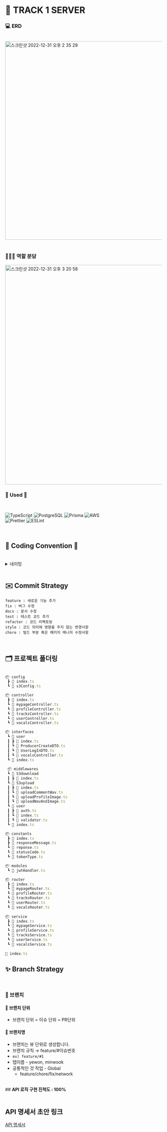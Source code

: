 # 💫 TRACK 1 SERVER

### <strong> 💻 ERD </strong>

<br/>
<img width="637" alt="스크린샷 2022-12-31 오후 2 35 29" src="https://user-images.githubusercontent.com/86148470/210127180-52a41baa-71dd-481c-ba87-f218c101b03b.png">
<br/>
<br/>

### <strong> 👩🏻‍💻 역할 분담 </strong>
<img width="705" alt="스크린샷 2022-12-31 오후 3 20 58" src="https://user-images.githubusercontent.com/86148470/210127304-762814aa-6323-40ee-85b4-282d64c06931.png">


<br>

### <strong> 🏃 Used 🏃 </strong>
<br>
<p>
<img alt="TypeScript" src="https://img.shields.io/badge/typescript-%23007ACC.svg?style=for-the-badge&logo=typescript&logoColor=white"/>
<img alt="PostgreSQL" src="https://img.shields.io/badge/PostgreSQL-4169E1.svg?style=for-the-badge&logo=postgresql&logoColor=white"/>
<img alt="Prisma" src="https://img.shields.io/badge/Prisma-2D3748.svg?style=for-the-badge&logo=Prisma&logoColor=white"/>
<img alt="AWS" src="https://img.shields.io/badge/AWS-%23FF9900.svg?style=for-the-badge&logo=amazon-aws&logoColor=white"/><br>
<img alt="Prettier" src="https://img.shields.io/badge/Prettier-F7B93E.svg?style=for-the-badge&logo=Prettier&logoColor=black"/>
<img alt="ESLint" src="https://img.shields.io/badge/ESLint-4B32C3.svg?style=for-the-badge&logo=ESLint&logoColor=white"/>
</p>
  
<br>

## 🏃 Coding Convention 🏃
<br>
<details markdown="1">
<summary>네이밍</summary>

### DB

- DB 이름은 **UpperCamelCase**를 사용합니다.

<br>

### 함수, 변수, 타입
- 함수와 변수에는 **lowerCamelCase**를 사용합니다.
- 함수명은 동사로 시작합니다.
- 타입명은 **파스칼케이스**를 사용합니다.
  - interface이름에 I를 붙이지 않습니다.
- 기본 클래스 파일을 생성하거나 컴포넌트를 생성할 때는 약어 규칙에 따라 네이밍합니다.  

<br>

### 변수 네이밍

- `사진` → photo
- `유저` → user 
- `배열을 담은 변수`→ ~s(복수형)
- `상태` → status 

---
</details>

<br>

## ✉️ Commit Strategy

```
feature : 새로운 기능 추가
fix : 버그 수정
docs : 문서 수정
test : 테스트 코드 추가
refactor : 코드 리팩토링
style : 코드 의미에 영향을 주지 않는 변경사항
chore : 빌드 부분 혹은 패키지 매니저 수정사항
```
<br>

## 🗂 프로젝트 폴더링

```jsx

📦 config             
 ┣ 📜 index.ts
 ┗ 📜 s3Config.ts

📦 controller               
 ┣ 📜 index.ts
 ┗ 📜 mypageController.ts
 ┗ 📜 profileController.ts
 ┗ 📜 tracksController.ts
 ┗ 📜 userController.ts
 ┗ 📜 vocalsController.ts

📦 interfaces                
 ┗ 📂 user
 ┃ ┣ 📜 index.ts
 ┃ ┗ 📜 ProducerCreateDTO.ts
 ┃ ┗ 📜 UserLogInDTO.ts
 ┃ ┗ 📜 vocalsController.ts
 ┗ 📜 index.ts
 
 📦 middlewares               
 ┗ 📂 S3download
 ┃ ┣ 📜 index.ts
 ┗ 📂 S3upload
 ┃ ┣ 📜 index.ts
 ┃ ┗ 📜 uploadCommentWav.ts
 ┃ ┗ 📜 uploadProfileImage.ts
 ┃ ┗ 📜 uploadWavAndImage.ts
 ┗ 📂 user
 ┃ ┣ 📜 auth.ts
 ┃ ┗ 📜 index.ts
 ┃ ┗ 📜 validator.ts
 ┗ 📜 index.ts

📦 constants                  
 ┣ 📜 index.ts
 ┣ 📜 responseMessage.ts
 ┗ 📜 reponse.ts
 ┗ 📜 statusCode.ts
 ┗ 📜 tokenType.ts

📦 modules                   
 ┗ 📜 jwtHandler.ts

📦 router                   
 ┣ 📜 index.ts
 ┗ 📜 mypageRouter.ts
 ┗ 📜 profileRouter.ts
 ┗ 📜 tracksRouter.ts
 ┗ 📜 userRouter.ts
 ┗ 📜 vocalsRouter.ts
 
📦 service                  
 ┣ 📜 index.ts
 ┗ 📜 mypageService.ts
 ┗ 📜 profileService.ts
 ┗ 📜 tracksService.ts
 ┗ 📜 userService.ts
 ┗ 📜 vocalsService.ts
 
📜 index.ts
```

## ✨ Branch Strategy
<br>
	
### 🌴 브랜치
#### 📌 브랜치 단위
- 브랜치 단위 = 이슈 단위 = PR단위

#### 📌 브랜치명
- 브랜치는 뷰 단위로 생성합니다.
- 브랜치 규칙 → feature/#이슈번호
- `ex) feature/#1`
- 탭이름 - yewon, minwook 
- 공통적인 것 작업 - Global
    - feature/chore/fix/network

<br>
## <strong> API 로직 구현 진척도 : 100% </strong>
<br>
<br>

## <strong> API 명세서 초안 링크 </strong>

[API 명세서](https://granite-allosaurus-84c.notion.site/API-Docs-76a02ccc9b4e4fe9bd4dc48335242ec5)

<br>





